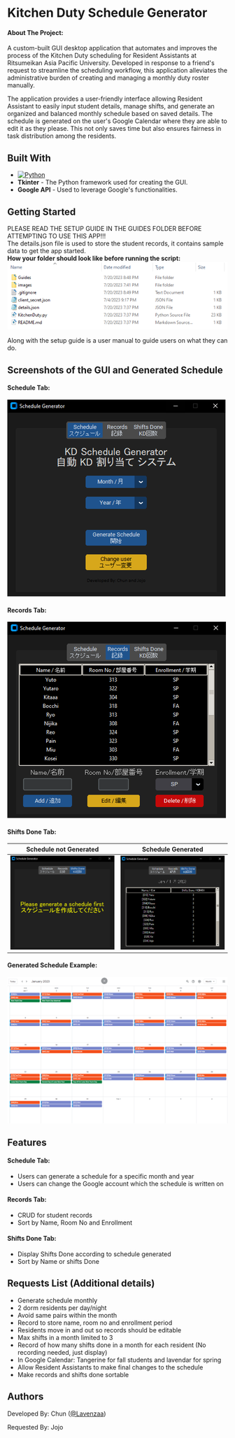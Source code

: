 # Kitchen Duty Schedule Generator

#### About The Project:

A custom-built GUI desktop application that automates and improves the process of the Kitchen Duty scheduling for Resident Assistants at Ritsumeikan Asia Pacific University. Developed in response to a friend's request to streamline the scheduling workflow, this application alleviates the administrative burden of creating and managing a monthly duty roster manually.

The application provides a user-friendly interface allowing Resident Assistant to easily input student details, manage shifts, and generate an organized and balanced monthly schedule based on saved details. The schedule is generated on the user's Google Calendar where they are able to edit it as they please. This not only saves time but also ensures fairness in task distribution among the residents.

## Built With

- [![Python]][Python-url]
- **Tkinter** - The Python framework used for creating the GUI.
- **Google API** - Used to leverage Google's functionalities.

[Python]: https://img.shields.io/badge/Python-3776AB?style=for-the-badge&logo=python&logoColor=white
[Python-url]: https://www.python.org/

## Getting Started

PLEASE READ THE SETUP GUIDE IN THE GUIDES FOLDER BEFORE ATTEMPTING TO USE THIS APP!!!  
The details.json file is used to store the student records, it contains sample data to get the app started.  
**How your folder should look like before running the script:**
<kbd> <img src="images/folder.PNG" /> </kbd>

Along with the setup guide is a user manual to guide users on what they can do.

## Screenshots of the GUI and Generated Schedule

#### Schedule Tab:

![Schedule](images/schedulePage.PNG)

#### Records Tab:

![Records](images/recordsPage.PNG)

#### Shifts Done Tab:
Schedule not Generated     |  Schedule Generated
:-------------------------:|:-------------------------:
![Shift Empty](images/shiftsEmpty.PNG) | ![Shift Loaded](images/shiftsLoaded.PNG)

#### Generated Schedule Example:

<kbd> <img src="images/schedule.PNG" /> </kbd>

## Features

#### Schedule Tab:

- Users can generate a schedule for a specific month and year
- Users can change the Google account which the schedule is written on

#### Records Tab:

- CRUD for student records
- Sort by Name, Room No and Enrollment

#### Shifts Done Tab:

- Display Shifts Done according to schedule generated
- Sort by Name or shifts Done

## Requests List (Additional details)

- Generate schedule monthly
- 2 dorm residents per day/night
- Avoid same pairs within the month
- Record to store name, room no and enrollment period
- Residents move in and out so records should be editable
- Max shifts in a month limited to 3
- Record of how many shifts done in a month for each resident (No recording needed, just display)
- In Google Calendar: Tangerine for fall students and lavendar for spring
- Allow Resident Assistants to make final changes to the schedule
- Make records and shifts done sortable

## Authors

Developed By: Chun ([@Lavenzaa](https://github.com/Lavenzaa))

Requested By: Jojo
